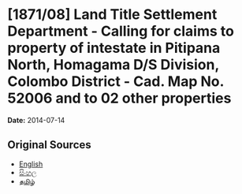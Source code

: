 # [1871/08] Land Title Settlement Department - Calling for claims to property of intestate in Pitipana North, Homagama D/S Division, Colombo District - Cad. Map No. 52006 and to 02 other properties

**Date:** 2014-07-14

## Original Sources

- [English](https://documents.gov.lk/view/extra-gazettes/2014/7/1871-08_E.pdf)
- [සිංහල](https://documents.gov.lk/view/extra-gazettes/2014/7/1871-08_S.pdf)
- [தமிழ்](https://documents.gov.lk/view/extra-gazettes/2014/7/1871-08_T.pdf)
